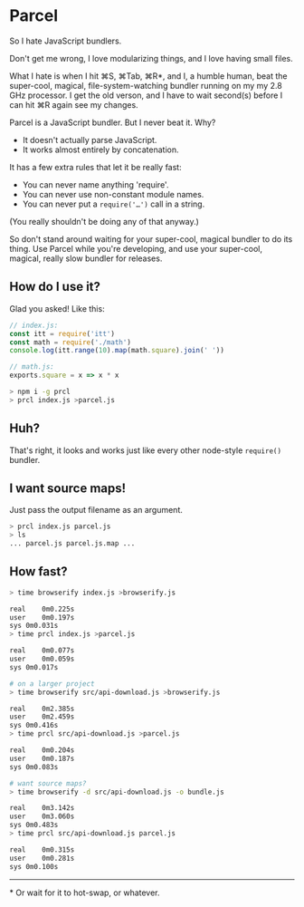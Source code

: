 # Parcel

So I hate JavaScript bundlers.

Don't get me wrong, I love modularizing things, and I love having small files.

What I hate is when I hit ⌘S, ⌘Tab, ⌘R\*, and I, a humble human, beat the super-cool, magical, file-system-watching bundler running on my my 2.8 GHz processor. I get the old verson, and I have to wait second(s) before I can hit ⌘R again see my changes.

Parcel is a JavaScript bundler. But I never beat it. Why?

- It doesn't actually parse JavaScript.
- It works almost entirely by concatenation.

It has a few extra rules that let it be really fast:

- You can never name anything 'require'.
- You can never use non-constant module names.
- You can never put a `require('…')` call in a string.

(You really shouldn't be doing any of that anyway.)

So don't stand around waiting for your super-cool, magical bundler to do its thing. Use Parcel while you're developing, and use your super-cool, magical, really slow bundler for releases.

## How do I use it?

Glad you asked! Like this:

```js
// index.js:
const itt = require('itt')
const math = require('./math')
console.log(itt.range(10).map(math.square).join(' '))

// math.js:
exports.square = x => x * x
```

```sh
> npm i -g prcl
> prcl index.js >parcel.js
```

## Huh?

That's right, it looks and works just like every other node-style `require()` bundler.

## I want source maps!

Just pass the output filename as an argument.

```sh
> prcl index.js parcel.js
> ls
... parcel.js parcel.js.map ...
```

## How fast?

```sh
> time browserify index.js >browserify.js

real    0m0.225s
user    0m0.197s
sys 0m0.031s
> time prcl index.js >parcel.js

real    0m0.077s
user    0m0.059s
sys 0m0.017s

# on a larger project
> time browserify src/api-download.js >browserify.js

real    0m2.385s
user    0m2.459s
sys 0m0.416s
> time prcl src/api-download.js >parcel.js

real    0m0.204s
user    0m0.187s
sys 0m0.083s

# want source maps?
> time browserify -d src/api-download.js -o bundle.js

real    0m3.142s
user    0m3.060s
sys 0m0.483s
> time prcl src/api-download.js parcel.js

real    0m0.315s
user    0m0.281s
sys 0m0.100s
```

---

\* Or wait for it to hot-swap, or whatever.

